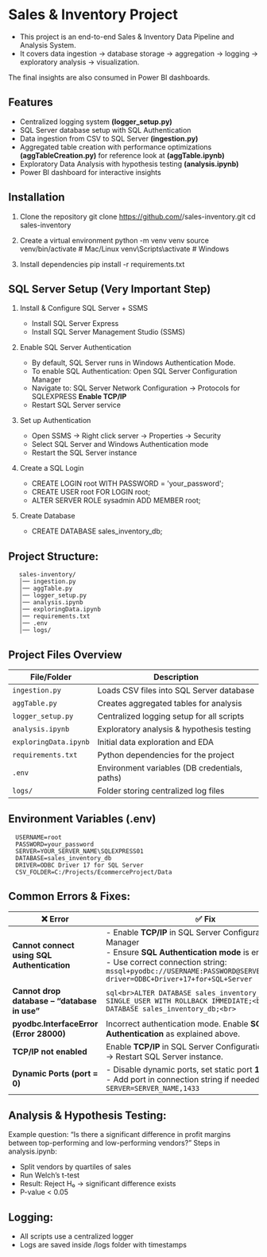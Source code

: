 # **Sales & Inventory Project**

- This project is an end-to-end Sales & Inventory Data Pipeline and Analysis System.
- It covers data ingestion → database storage → aggregation → logging → exploratory analysis → visualization.

The final insights are also consumed in Power BI dashboards.
 
## **Features**

- Centralized logging system **(logger_setup.py)**
- SQL Server database setup with SQL Authentication
- Data ingestion from CSV to SQL Server **(ingestion.py)**
- Aggregated table creation with performance optimizations **(aggTableCreation.py)** for reference look at **(aggTable.ipynb)**
- Exploratory Data Analysis with hypothesis testing **(analysis.ipynb)**
- Power BI dashboard for interactive insights

## **Installation**
1. Clone the repository
git clone https://github.com/<your-username>/sales-inventory.git
cd sales-inventory

2. Create a virtual environment
python -m venv venv
source venv/bin/activate    # Mac/Linux
venv\Scripts\activate       # Windows

3. Install dependencies
pip install -r requirements.txt

## **SQL Server Setup** (Very Important Step)
1. Install & Configure SQL Server + SSMS
      - Install SQL Server Express
      - Install SQL Server Management Studio (SSMS)

2. Enable SQL Server Authentication
      - By default, SQL Server runs in Windows Authentication Mode.
      - To enable SQL Authentication: Open SQL Server Configuration Manager
      - Navigate to: SQL Server Network Configuration → Protocols for SQLEXPRESS **Enable TCP/IP**
      - Restart SQL Server service
   
3. Set up Authentication
      - Open SSMS → Right click server → Properties → Security
      - Select SQL Server and Windows Authentication mode
      - Restart the SQL Server instance

4. Create a SQL Login
     - CREATE LOGIN root WITH PASSWORD = 'your_password';
     - CREATE USER root FOR LOGIN root;
     - ALTER SERVER ROLE sysadmin ADD MEMBER root;

5. Create Database
    - CREATE DATABASE sales_inventory_db;


## **Project Structure:**
       sales-inventory/
       │── ingestion.py
       │── aggTable.py
       │── logger_setup.py
       │── analysis.ipynb
       │── exploringData.ipynb
       │── requirements.txt
       │── .env
       │── logs/


## Project Files Overview

| File/Folder           | Description                                      |
|-----------------------|--------------------------------------------------|
| `ingestion.py`        | Loads CSV files into SQL Server database         |
| `aggTable.py`         | Creates aggregated tables for analysis           |
| `logger_setup.py`     | Centralized logging setup for all scripts        |
| `analysis.ipynb`      | Exploratory analysis & hypothesis testing        |
| `exploringData.ipynb` | Initial data exploration and EDA                 |
| `requirements.txt`    | Python dependencies for the project              |
| `.env`                | Environment variables (DB credentials, paths)    |
| `logs/`               | Folder storing centralized log files             |

## **Environment Variables (.env)**
      USERNAME=root
      PASSWORD=your_password
      SERVER=YOUR_SERVER_NAME\SQLEXPRESS01
      DATABASE=sales_inventory_db
      DRIVER=ODBC Driver 17 for SQL Server
      CSV_FOLDER=C:/Projects/EcommerceProject/Data

## **Common Errors & Fixes:**
| ❌ Error | ✅ Fix |
|----------|--------|
| **Cannot connect using SQL Authentication** | - Enable **TCP/IP** in SQL Server Configuration Manager <br> - Ensure **SQL Authentication mode** is enabled <br> - Use correct connection string:<br>`mssql+pyodbc://USERNAME:PASSWORD@SERVER/DATABASE?driver=ODBC+Driver+17+for+SQL+Server` |
| **Cannot drop database – “database in use”** | ```sql<br>ALTER DATABASE sales_inventory_db SET SINGLE_USER WITH ROLLBACK IMMEDIATE;<br>DROP DATABASE sales_inventory_db;<br>``` |
| **pyodbc.InterfaceError (Error 28000)** | Incorrect authentication mode. Enable **SQL Server Authentication** as explained above. |
| **TCP/IP not enabled** | Enable **TCP/IP** in SQL Server Configuration Manager → Restart SQL Server instance. |
| **Dynamic Ports (port = 0)** | - Disable dynamic ports, set static port **1433** <br> - Add port in connection string if needed:<br>`SERVER=SERVER_NAME,1433` |



## **Analysis & Hypothesis Testing:**

Example question:
“Is there a significant difference in profit margins between top-performing and low-performing vendors?”
Steps in analysis.ipynb:
   - Split vendors by quartiles of sales
   - Run Welch’s t-test
   - Result: Reject H₀ → significant difference exists
   - P-value < 0.05


## **Logging:**
   - All scripts use a centralized logger
   - Logs are saved inside /logs folder with timestamps
